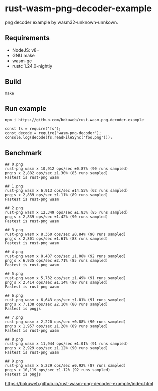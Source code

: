 # rust-wasm-png-decoder-example

png decoder example by wasm32-unknown-unnkown.

## Requirements

- NodeJS: v8+
- GNU make
- wasm-gc
- rustc 1.24.0-nightly

## Build

```
make
```

## Run example

```
npm i https://github.com/bokuweb/rust-wasm-png-decoder-example
```

```
const fs = require('fs');
const decode = require("wasm-png-decoder");
console.log(decode(fs.readFileSync('foo.png')));
```

## Benchmark

```
## 0.png
rust-png wasm x 10,912 ops/sec ±0.87% (90 runs sampled)
pngjs x 2,882 ops/sec ±1.30% (85 runs sampled)
Fastest is rust-png wasm

## 1.png
rust-png wasm x 6,913 ops/sec ±14.55% (62 runs sampled)
pngjs x 2,839 ops/sec ±1.11% (89 runs sampled)
Fastest is rust-png wasm

## 2.png
rust-png wasm x 12,349 ops/sec ±1.83% (85 runs sampled)
pngjs x 2,839 ops/sec ±1.42% (90 runs sampled)
Fastest is rust-png wasm

## 3.png
rust-png wasm x 8,360 ops/sec ±0.84% (90 runs sampled)
pngjs x 2,801 ops/sec ±1.61% (88 runs sampled)
Fastest is rust-png wasm

## 4.png
rust-png wasm x 8,407 ops/sec ±1.08% (92 runs sampled)
pngjs x 6,935 ops/sec ±2.71% (85 runs sampled)
Fastest is rust-png wasm

## 5.png
rust-png wasm x 5,732 ops/sec ±1.49% (91 runs sampled)
pngjs x 2,414 ops/sec ±1.14% (90 runs sampled)
Fastest is rust-png wasm

## 6.png
rust-png wasm x 6,643 ops/sec ±1.01% (91 runs sampled)
pngjs x 7,138 ops/sec ±2.16% (80 runs sampled)
Fastest is pngjs

## 7.png
rust-png wasm x 2,220 ops/sec ±0.88% (90 runs sampled)
pngjs x 1,957 ops/sec ±1.28% (89 runs sampled)
Fastest is rust-png wasm

## 8.png
rust-png wasm x 11,944 ops/sec ±1.01% (91 runs sampled)
pngjs x 2,929 ops/sec ±1.12% (90 runs sampled)
Fastest is rust-png wasm

## 9.png
rust-png wasm x 5,229 ops/sec ±0.92% (87 runs sampled)
pngjs x 10,119 ops/sec ±1.12% (92 runs sampled)
Fastest is pngjs
```

https://bokuweb.github.io/rust-wasm-png-decoder-example/index.html






